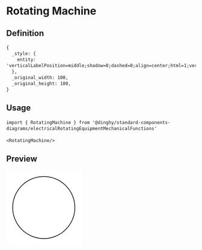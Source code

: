# Rotating Machine

## Definition

```
{
  _style: { 
    entity: 'verticalLabelPosition=middle;shadow=0;dashed=0;align=center;html=1;verticalAlign=middle;strokeWidth=1;shape=ellipse;fontSize=32;perimeter=ellipsePerimeter;',
  },
  _original_width: 100,
  _original_height: 100,
}
```

## Usage

```
import { RotatingMachine } from '@dinghy/standard-components-diagrams/electricalRotatingEquipmentMechanicalFunctions'

<RotatingMachine/>
```

## Preview

<img src="./rotating-machine.png" width="200"/>
